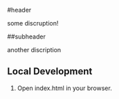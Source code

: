 #header

some discruption!

##subheader

another discription

## Local Development

1. Open index.html in your browser.